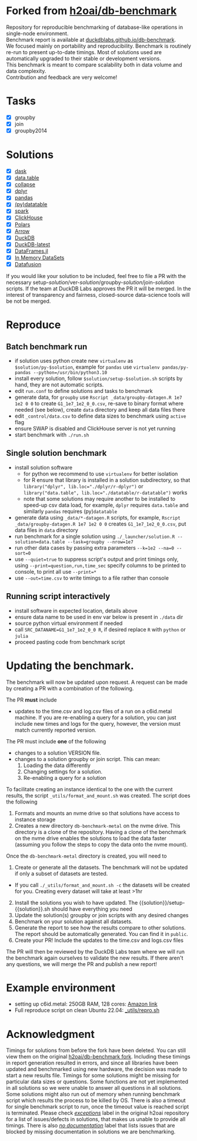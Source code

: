 # Forked from [h2oai/db-benchmark](https://github.com/h2oai/db-benchmark)

Repository for reproducible benchmarking of database-like operations in single-node environment.  
Benchmark report is available at [duckdblabs.github.io/db-benchmark](https://duckdblabs.github.io/db-benchmark).  
We focused mainly on portability and reproducibility. Benchmark is routinely re-run to present up-to-date timings. Most of solutions used are automatically upgraded to their stable or development versions.  
This benchmark is meant to compare scalability both in data volume and data complexity.  
Contribution and feedback are very welcome!  

# Tasks

  - [x] groupby
  - [x] join
  - [x] groupby2014

# Solutions

  - [x] [dask](https://github.com/dask/dask)
  - [x] [data.table](https://github.com/Rdatatable/data.table)
  - [x] [collapse](https://sebkrantz.github.io/collapse/)
  - [x] [dplyr](https://github.com/tidyverse/dplyr)
  - [x] [pandas](https://github.com/pandas-dev/pandas)
  - [x] [(py)datatable](https://github.com/h2oai/datatable)
  - [x] [spark](https://github.com/apache/spark)
  - [x] [ClickHouse](https://github.com/yandex/ClickHouse)
  - [x] [Polars](https://github.com/ritchie46/polars)
  - [x] [Arrow](https://github.com/apache/arrow)
  - [x] [DuckDB](https://github.com/duckdb/duckdb)
  - [x] [DuckDB-latest](https://github.com/duckdb/duckdb)
  - [x] [DataFrames.jl](https://github.com/JuliaData/DataFrames.jl)
  - [x] [In Memory DataSets](https://github.com/sl-solution/InMemoryDatasets.jl)
  - [x] [Datafusion](https://github.com/apache/arrow-datafusion)

If you would like your solution to be included, feel free to file a PR with the necessary setup-_solution_/ver-_solution_/groupby-_solution_/join-_solution_ scripts. If the team at DuckDB Labs approves the PR it will be merged. In the interest of transparency and fairness, closed-source data-science tools will be not be merged.

# Reproduce

## Batch benchmark run

- if solution uses python create new `virtualenv` as `$solution/py-$solution`, example for `pandas` use `virtualenv pandas/py-pandas --python=/usr/bin/python3.10`
- install every solution, follow `$solution/setup-$solution.sh` scripts by hand, they are not automatic scripts.
- edit `run.conf` to define solutions and tasks to benchmark
- generate data, for `groupby` use `Rscript _data/groupby-datagen.R 1e7 1e2 0 0` to create `G1_1e7_1e2_0_0.csv`, re-save to binary format where needed (see below), create `data` directory and keep all data files there
- edit `_control/data.csv` to define data sizes to benchmark using `active` flag
- ensure SWAP is disabled and ClickHouse server is not yet running
- start benchmark with `./run.sh`

## Single solution benchmark

- install solution software
  - for python we recommend to use `virtualenv` for better isolation
  - for R ensure that library is installed in a solution subdirectory, so that `library("dplyr", lib.loc="./dplyr/r-dplyr")` or `library("data.table", lib.loc="./datatable/r-datatable")` works
  - note that some solutions may require another to be installed to speed-up csv data load, for example, `dplyr` requires `data.table` and similarly `pandas` requires (py)`datatable`
- generate data using `_data/*-datagen.R` scripts, for example, `Rscript _data/groupby-datagen.R 1e7 1e2 0 0` creates `G1_1e7_1e2_0_0.csv`, put data files in `data` directory
- run benchmark for a single solution using `./_launcher/solution.R --solution=data.table --task=groupby --nrow=1e7`
- run other data cases by passing extra parameters `--k=1e2 --na=0 --sort=0`
- use `--quiet=true` to suppress script's output and print timings only, using `--print=question,run,time_sec` specify columns to be printed to console, to print all use `--print=*`
- use `--out=time.csv` to write timings to a file rather than console

## Running script interactively

- install software in expected location, details above
- ensure data name to be used in env var below is present in `./data` dir
- source python virtual environment if needed
- call `SRC_DATANAME=G1_1e7_1e2_0_0 R`, if desired replace `R` with `python` or `julia`
- proceed pasting code from benchmark script

# Updating the benchmark.

The benchmark will now be updated upon request. A request can be made by creating a PR with a combination of the following.

The PR **must** include 
- updates to the time.csv and log.csv files of a run on a c6id.metal machine. If you are re-enabling a query for a solution, you can just include new times and logs for the query, however, the version must match currently reported version.

The PR must include **one** of the following
- changes to a solution VERSION file.
- changes to a solution groupby or join script. This can mean:
  1. Loading the data differently 
  2. Changing settings for a solution.
  3. Re-enabling a query for a solution

To facilitate creating an instance identical to the one with the current results, the script `_utils/format_and_mount.sh`  was created. The script does the following 
1. Formats and mounts an nvme drive so that solutions have access to instance storage
2. Creates a new directory `db-benchmark-metal` on the nvme drive. This directory is a clone of the repository. Having a clone of the benchmark on the nvme drive enables the solutions to load the data faster (assuming you follow the steps to copy the data onto the nvme mount). 

Once the `db-benchmark-metal` directory is created, you will need to 
1. Create or generate all the datasets. The benchmark will not be updated if only a subset of datasets are tested. 
  - If you call `./_utils/format_and_mount.sh -c` the datasets will be created for you. Creating every dataset will take at least >1hr
2. Install the solutions you wish to have updated. The {{solution}}/setup-{{solution}}.sh should have everything you need
3. Update the solution(s) groupby or join scripts with any desired changes
4. Benchmark on your solution against all datasets.
5. Generate the report to see how the results compare to other solutions. The report should be automatically generated. You can find it in `public`.
6. Create your PR! Include the updates to the time.csv and logs.csv files

The PR will then be reviewed by the DuckDB Labs team where we will run the benchmark again ourselves to validate the new results. If there aren't any questions, we will merge the PR and publish a new report!


# Example environment

- setting up c6id.metal: 250GB RAM, 128 cores: [Amazon link](https://aws.amazon.com/ec2/instance-types/)  
- Full reproduce script on clean Ubuntu 22.04: [_utils/repro.sh](https://github.com/duckdblabs/db-benchmark/blob/master/_utils/repro.sh)

# Acknowledgment

Timings for solutions from before the fork have been deleted. You can still view them on the original [h2oai/db-benchmark fork](https://github.com/h2oai/db-benchmark). Including these timings in report generation resulted in errors, and since all libraries have been updated and benchmarked using new hardware, the decision was made to start a new results file. Timings for some solutions might be missing for particular data sizes or questions. Some functions are not yet implemented in all solutions so we were unable to answer all questions in all solutions. Some solutions might also run out of memory when running benchmark script which results the process to be killed by OS. There is also a timeout for single benchmark script to run, once the timeout value is reached script is terminated.
Please check [_exceptions_](https://github.com/h2oai/db-benchmark/issues?q=is%3Aissue+is%3Aopen+label%3Aexceptions) label in the original h2oai repository for a list of issues/defects in solutions, that makes us unable to provide all timings.
There is also [_no documentation_](https://github.com/h2oai/db-benchmark/labels/no%20documentation) label that lists issues that are blocked by missing documentation in solutions we are benchmarking.
